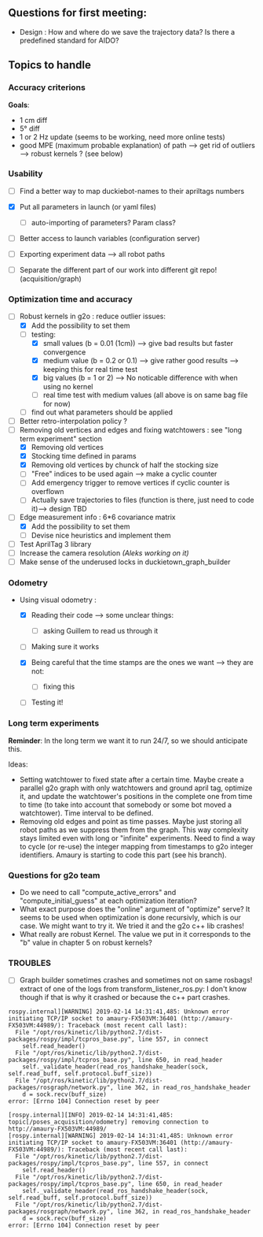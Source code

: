 ## Questions for first meeting:
- Design : How and where do we save the trajectory data? Is there a predefined standard for AIDO? 


## Topics to handle
### Accuracy criterions
**Goals**:
- 1 cm diff
- 5° diff
- 1 or 2 Hz update (seems to be working, need more online tests)
- good MPE (maximum probable explanation) of path --> get rid of outliers --> robust kernels ? (see below)


### Usability
- [ ] Find a better way to map duckiebot-names to their apriltags numbers
- [x] Put all parameters in launch (or yaml files)
  - [ ] auto-importing of parameters? Param class?
- [ ] Better access to launch variables (configuration server)
- [ ] Exporting experiment data --> all robot paths
- [ ] Separate the different part of our work into different git repo! (acquisition/graph)


### Optimization time and accuracy
- [ ] Robust kernels in g2o : reduce outlier issues:
  - [x] Add the possibility to set them
  - [ ] testing:
    - [x] small values (b = 0.01 (1cm)) --> give bad results but faster convergence
    - [x] medium value (b = 0.2 or 0.1) --> give rather good results --> keeping this for real time test
    - [x] big values   (b = 1 or 2) --> No noticable difference with when using no kernel
    - [ ] real time test with medium values (all above is on same bag file for now)
  - [ ] find out what parameters should be applied
- [ ] Better retro-interpolation policy ? 
- [ ] Removing old vertices and edges and fixing watchtowers : see "long term experiment" section
  - [x] Removing old vertices
  - [x] Stocking time defined in params
  - [x] Removing old vertices by chunck of half the stocking size
  - [ ] "Free" indices to be used again --> make a cyclic counter
  - [ ] Add emergency trigger to remove vertices if cyclic counter is overflown
  - [ ] Actually save trajectories to files (function is there, just need to code it)--> design TBD
- [ ] Edge measurement info : 6*6 covariance matrix
  - [x] Add the possibility to set them
  - [ ] Devise nice heuristics and implement them
- [ ] Test AprilTag 3 library
- [ ] Increase the camera resolution *(Aleks working on it)*
- [ ] Make sense of the underused locks in duckietown_graph_builder

### Odometry
- Using visual odometry :
  - [x] Reading their code --> some unclear things:
    - [ ] asking Guillem to read us through it
  - [ ] Making sure it works
  - [x] Being careful that the time stamps are the ones we want --> they are not:
    - [ ] fixing this
  - [ ] Testing it!


### Long term experiments
**Reminder**: In the long term we want it to run 24/7, so we should anticipate this.

Ideas:  
- Setting watchtower to fixed state after a certain time. Maybe create a parallel g2o graph with only watchtowers and ground april tag, optimize it, and update the watchtower's positions in the complete one from time to time (to take into account that somebody or some bot moved a watchtower). Time interval to be defined.
- Removing old edges and point as time passes. Maybe just storing all robot paths as we suppress them from the graph. This way complexity stays limited even with long or "infinite" experiments. Need to find a way to cycle (or re-use) the integer mapping from timestamps to g2o integer identifiers. Amaury is starting to code this part (see his branch).


### Questions for g2o team

- Do we need to call "compute_active_errors" and "compute_initial_guess" at each optimization iteration?
- What exact purpose does the "online" argument of "optimize" serve? It seems to be used when optimization is done recursivly, which is our case. We might want to try it. We tried it and the g2o c++ lib crashes!
- What really are robust Kernel. The value we put in it corresponds to the "b" value in chapter 5 on robust kernels?


### TROUBLES

- [ ] Graph builder sometimes crashes and sometimes not on same rosbags!
  extract of one of the logs from transform_listener_ros.py: I don't know though if that is why it crashed or because the c++ part crashes.
``` 
rospy.internal][WARNING] 2019-02-14 14:31:41,485: Unknown error initiating TCP/IP socket to amaury-FX503VM:36401 (http://amaury-FX503VM:44989/): Traceback (most recent call last):
  File "/opt/ros/kinetic/lib/python2.7/dist-packages/rospy/impl/tcpros_base.py", line 557, in connect
    self.read_header()
  File "/opt/ros/kinetic/lib/python2.7/dist-packages/rospy/impl/tcpros_base.py", line 650, in read_header
    self._validate_header(read_ros_handshake_header(sock, self.read_buff, self.protocol.buff_size))
  File "/opt/ros/kinetic/lib/python2.7/dist-packages/rosgraph/network.py", line 362, in read_ros_handshake_header
    d = sock.recv(buff_size)
error: [Errno 104] Connection reset by peer

[rospy.internal][INFO] 2019-02-14 14:31:41,485: topic[/poses_acquisition/odometry] removing connection to http://amaury-FX503VM:44989/
[rospy.internal][WARNING] 2019-02-14 14:31:41,485: Unknown error initiating TCP/IP socket to amaury-FX503VM:36401 (http://amaury-FX503VM:44989/): Traceback (most recent call last):
  File "/opt/ros/kinetic/lib/python2.7/dist-packages/rospy/impl/tcpros_base.py", line 557, in connect
    self.read_header()
  File "/opt/ros/kinetic/lib/python2.7/dist-packages/rospy/impl/tcpros_base.py", line 650, in read_header
    self._validate_header(read_ros_handshake_header(sock, self.read_buff, self.protocol.buff_size))
  File "/opt/ros/kinetic/lib/python2.7/dist-packages/rosgraph/network.py", line 362, in read_ros_handshake_header
    d = sock.recv(buff_size)
error: [Errno 104] Connection reset by peer
``` 